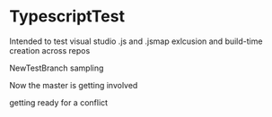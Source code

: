 # TypescriptTest
Intended to test visual studio .js and .jsmap exlcusion and build-time creation across repos

NewTestBranch sampling


Now the master is getting involved

getting ready for a conflict

